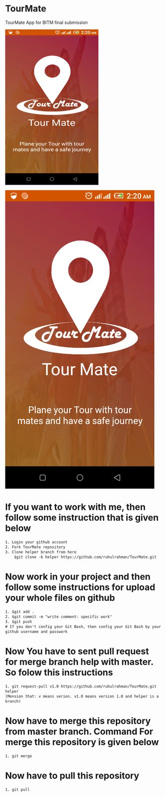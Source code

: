 # TourMate
TourMate App for BITM final submission

<img src="logo.png" width="300" height="500">

![](logo.png)

# If you want to work with me, then follow some instruction that is given below
	1. Login your github account
	2. Fork TourMate repository
	3. Clone helper branch from here
 		$git clone -b helper https://github.com/ruhulrahman/TourMate.git
	
# Now work in your project and then follow some instructions for upload your whole files on github
	1. $git add .
	2. $git commit -m "write comment: specific work"
	3. $git push
	# If you don't config your Git Bash, then config your Git Bash by your github username and passwork
	
# Now You have to sent pull request for merge branch help with master. So folow this instructions
	1. git request-pull v1.0 https://github.com/ruhulrahman/TourMate.git helper
	(Mension that: v means verion. v1.0 means version 1.0 and helper is a branch)
# Now have to merge this repository from master branch. Command For merge this repository is given below
	1. git merge
# Now have to pull this repository
	1. git pull
